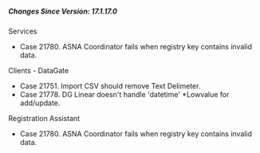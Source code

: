 <h5 id="SinceVersion">Changes Since Version: 17.1.17.0</h5>

<span class="changeNoteHeading">Services</span>
<ul>
    <li>Case 21780. ASNA Coordinator fails when registry key contains invalid data.</li>
</ul>

<span class="changeNoteHeading">Clients - DataGate</span>
<ul>
    <li>Case 21751. Import CSV should remove Text Delimeter.</li>
    <li>Case 21778. DG Linear doesn't handle 'datetime' *Lowvalue for add/update.</li>
</ul>

<span class="changeNoteHeading">Registration Assistant</span>
<ul>
    <li>Case 21780. ASNA Coordinator fails when registry key contains invalid data.</li>
</ul>